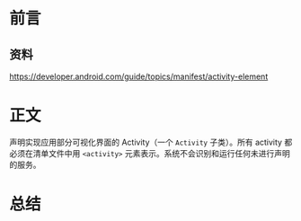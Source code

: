 # 前言
## 资料

https://developer.android.com/guide/topics/manifest/activity-element

# 正文

声明实现应用部分可视化界面的 Activity（一个 `Activity` 子类）。所有 activity 都必须在清单文件中用 `<activity>` 元素表示。系统不会识别和运行任何未进行声明的服务。

# 总结 